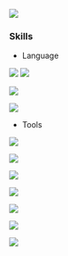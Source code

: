 <img src="https://img.shields.io/badge/Tistory-7172B1?style=flat-square&link=https://luen.tistory.com/"/></a>

### Skills

- Language
<!-- c++ -->
<img src="https://img.shields.io/badge/C++-00599C?style=flat-square&logo=C%2B%2B&logoColor=white"> <img src="https://img.shields.io/badge/Swift-F05138?style=flat-square&logo=Swift&logoColor=white">

<!-- Java -->
<img src="https://img.shields.io/badge/Java-007396?style=flat-square&logo=Java&logoColor=white"/></a>

<!-- JavaScript -->
<img src="https://img.shields.io/badge/JavaScript-F7DF1E?style=flat-square&logo=JavaScript&logoColor=white"/></a>

- Tools
<!-- Spring Boot -->
<img src="https://img.shields.io/badge/Spring Boot-6DB33F?style=flat-square&logo=Spring Boot&logoColor=white"/></a>

<!-- MySQL -->
<img src="https://img.shields.io/badge/MySQL-4479A1?style=flat-square&logo=MySQL&logoColor=white"/></a>

<!-- PostgreSQL -->
<img src="https://img.shields.io/badge/PostgreSQL-4169E1?style=flat-square&logo=PostgreSQL&logoColor=white"/></a>

<!-- MariaDB -->
<img src="https://img.shields.io/badge/MariaDB-003545?style=flat-square&logo=MariaDB&logoColor=white"/></a>

<!-- Postman -->
<img src="https://img.shields.io/badge/Postman-FF6C37?style=flat-square&logo=Postman&logoColor=white"/></a>

<!-- Vue.js -->
<img src="https://img.shields.io/badge/Vue.js-4FC08D?style=flat-square&logo=Vue.js&logoColor=white"/></a>

<!-- Git -->
<img src="https://img.shields.io/badge/Git-F05032?style=flat-square&logo=Git&logoColor=white"/></a>
